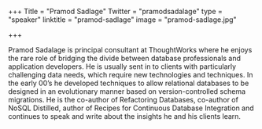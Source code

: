 +++
Title = "Pramod Sadlage"
Twitter = "pramodsadalage"
type = "speaker"
linktitle = "pramod-sadlage"
image = "pramod-sadlage.jpg"

+++

Pramod Sadalage is principal consultant at ThoughtWorks where he enjoys the rare role of bridging the divide between database professionals and application developers. He is usually sent in to clients with particularly challenging data needs, which require new technologies and techniques. In the early 00’s he developed techniques to allow relational databases to be designed in an evolutionary manner based on version-controlled schema migrations. He is the co-author of Refactoring Databases, co-author of NoSQL Distilled, author of Recipes for Continuous Database Integration and continues to speak and write about the insights he and his clients learn.
